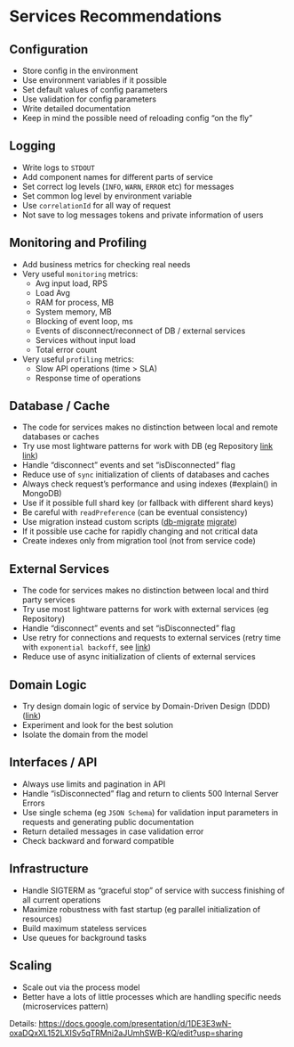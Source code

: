# Services Recommendations

## Configuration

 - Store config in the environment 
 - Use environment variables if it possible
 - Set default values of config parameters
 - Use validation for config parameters
 - Write detailed documentation
 - Keep in mind the possible need of reloading config “on the fly”

## Logging

 - Write logs to `STDOUT`
 - Add component names for different parts of service
 - Set correct log levels (`INFO`, `WARN`, `ERROR` etc) for messages
 - Set common log level by environment variable
 - Use `correlationId` for all way of request
 - Not save to log messages tokens and private information of users
 
## Monitoring and Profiling

 - Add business metrics for checking real needs
 - Very useful `monitoring` metrics:
   - Avg input load, RPS
   - Load Avg
   - RAM for process, MB
   - System memory, MB 
   - Blocking of event loop, ms
   - Events of disconnect/reconnect of DB / external services
   - Services without input load
   - Total error count
 - Very useful `profiling` metrics:
   - Slow API operations (time > SLA)
   - Response time of operations

## Database / Cache

 - The code for services makes no distinction between local and remote databases or caches
 - Try use most lightware patterns for work with DB (eg Repository [link](https://habrahabr.ru/post/248505/) [link](http://code.tutsplus.com/tutorials/the-repository-design-pattern--net-35804))
 - Handle “disconnect” events and set “isDisconnected” flag
 - Reduce use of `sync` initialization of clients of databases and caches
 - Always check request’s performance and using indexes (#explain() in MongoDB)
 - Use if it possible full shard key (or fallback with different shard keys)
 - Be careful with `readPreference` (can be eventual consistency)
 - Use migration instead custom scripts ([db-migrate](https://github.com/db-migrate/node-db-migrate) [migrate](https://github.com/tj/node-migrate))
 - If it possible use cache for rapidly changing and not critical data
 - Create indexes only from migration tool (not from service code)

## External Services

 - The code for services makes no distinction between local and third party services
 - Try use most lightware patterns for work with external services (eg Repository)
 - Handle “disconnect” events and set “isDisconnected” flag
 - Use retry for connections and requests to external services (retry time with `exponential backoff`, see [link](https://www.npmjs.com/package/retry))
 - Reduce use of async initialization of clients of external services

## Domain Logic

 - Try design domain logic of service by Domain-Driven Design (DDD) ([link](https://habrahabr.ru/post/61524/))
 - Experiment and look for the best solution 
 - Isolate the domain from the model

## Interfaces / API

 - Always use limits and pagination in API
 - Handle “isDisconnected” flag and return to clients 500 Internal Server Errors
 - Use single schema (eg `JSON Schema`) for validation input parameters in requests and generating public documentation
 - Return detailed messages in case validation error
 - Check backward and forward compatible

## Infrastructure

 - Handle SIGTERM as “graceful stop” of service with success finishing of all current operations
 - Maximize robustness with fast startup (eg parallel initialization of resources)
 - Build maximum stateless services
 - Use queues for background tasks


## Scaling

 - Scale out via the process model
 - Better have a lots of little processes which are handling specific needs (microservices pattern)

Details: https://docs.google.com/presentation/d/1DE3E3wN-oxaDQxXL152LXISv5qTRMni2aJUmhSWB-KQ/edit?usp=sharing